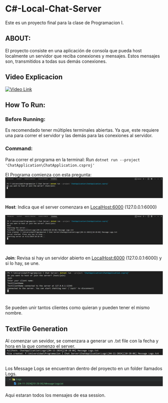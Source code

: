 # C#-Local-Chat-Server

Este es un proyecto final para la clase de Programacion I.

## ABOUT:
El proyecto consiste en una aplicación de consola que pueda host localmente un servidor que reciba conexiones y mensajes. Estos mensajes son, transmitidos a todas sus demás conexiones.

## Video Explicacion

[![Video Link](https://img.youtube.com/vi/QqKp_a3uj2g/0.jpg)](https://www.youtube.com/watch?v=QqKp_a3uj2g)

## How To Run:
### Before Running:
Es recomendado tener múltiples terminales abiertas. Ya que, este requiere una para correr el servidor y las demás para las conexiones al servidor.

### Command:
Para correr el programa en la terminal:
Run `dotnet run --project 'ChatApplication\ChatApplication.csproj'`

El Programa comienza con esta pregunta:
![Starting Question](https://raw.githubusercontent.com/Javijarp/C-Local-Chat-Server/main/Pictures/Starting%20Question.png)<br /> <br />
**Host**: Indica que el server comenzara en [LocalHost:6000](http://LocalHost:6000) (127.0.0.1:6000) <br /> <br />
![Host](https://raw.githubusercontent.com/Javijarp/C-Local-Chat-Server/main/Pictures/Host.png) <br /> <br />

**Join**: Revisa si hay un servidor abierto en [LocalHost:6000](http://LocalHost:6000) (127.0.0.1:6000) y si lo hay, se une.<br /> <br />
![Client Connection](https://raw.githubusercontent.com/Javijarp/C-Local-Chat-Server/main/Pictures/Client%20Connection.png) <br /> <br />

Se pueden unir tantos clientes como quieran y pueden tener el mismo nombre.

## TextFile Generation

Al comenzar un sevidor, se comenzara a generar un .txt file con la fecha y hora en la que comenzo el server.
![Creating Text File](https://raw.githubusercontent.com/Javijarp/C-Local-Chat-Server/main/Pictures/Creating%20Text%20File.png)<br /> <br />

Los Message Logs se encuentran dentro del proyecto en un folder llamados Logs. <br />
![File Created](https://raw.githubusercontent.com/Javijarp/C-Local-Chat-Server/main/Pictures/File%20Created.png)<br /> <br />
Aqui estaran todos los mensajes de esa session.
